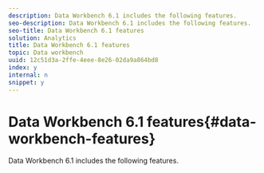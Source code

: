 ```yaml
---
description: Data Workbench 6.1 includes the following features.
seo-description: Data Workbench 6.1 includes the following features.
seo-title: Data Workbench 6.1 features
solution: Analytics
title: Data Workbench 6.1 features
topic: Data workbench
uuid: 12c51d3a-2ffe-4eee-8e26-02da9a864bd8
index: y
internal: n
snippet: y
---
```


# Data Workbench 6.1 features{#data-workbench-features}

Data Workbench 6.1 includes the following features.


